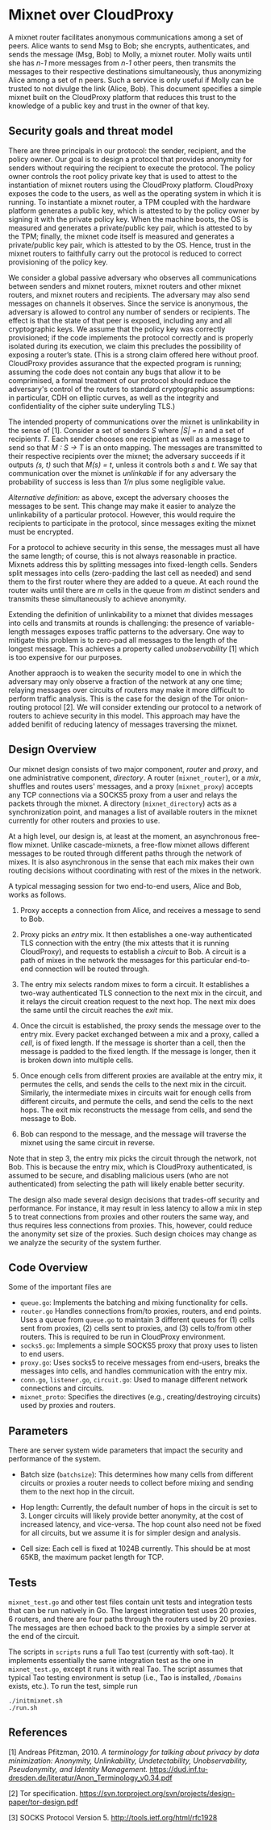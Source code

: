 Mixnet over CloudProxy
======================

A mixnet router facilitates anonymous communications among a set of peers.
Alice wants to send Msg to Bob; she encrypts, authenticates, and sends the
message (Msg, Bob) to Molly, a mixnet router. Molly waits until she has _n-1_
more messages from _n-1_ other peers, then transmits the messages to their
respective destinations simultaneously, thus anonymizing Alice among a set of n
peers. Such a service is only useful if Molly can be trusted to not divulge the
link (Alice, Bob). This document specifies a simple mixnet built on the
CloudProxy platform that reduces this trust to the knowledge of a public key
and trust in the owner of that key.

Security goals and threat model
-------------------------------
There are three principals in our protocol: the sender, recipient, and the
policy owner. Our goal is to design a protocol that provides anonymity for
senders without requiring the recipient to execute the protocol. The policy
owner controls the root policy private key that is used to attest to the
instantiation of mixnet routers using the CloudProxy platform. CloudProxy
exposes the code to the users, as well as the operating system in which it is
running. To instantiate a mixnet router, a TPM coupled with the hardware
platform generates a public key, which is attested to by the policy owner by
signing it with the private policy key. When the machine boots, the OS is
measured and generates a private/public key pair, which is attested to by the
TPM; finally, the mixnet code itself is measured and generates a private/public
key pair, which is attested to by the OS. Hence, trust in the mixnet
routers to faithfully carry out the protocol is reduced to correct
provisioning of the policy key.

We consider a global passive adversary who observes all communications between
senders and mixnet routers, mixnet routers and other mixnet routers, and mixnet
routers and recipients. The adversary may also send messages on channels it
observes. Since the service is anonymous, the adversary is allowed to control
any number of senders or recipients. The effect is that the state of that peer
is exposed, including any and all cryptographic keys. We assume that the policy
key was correctly provisioned; if the code implements the protocol correctly and
is properly isolated during its execution, we claim this precludes the
possibility of exposing a router’s state. (This is a strong claim offered here
without proof. CloudProxy provides assurance that the expected program is
running; assuming the code does not contain any bugs that allow it to be
comprimised, a formal treatment of our protocol should reduce the adversary's
control of the routers to standard cryptographic assumptions: in particular,
CDH on elliptic curves, as well as the integrity and confidentiality of the
cipher suite underyling TLS.)

The intended property of communications over the mixnet is unlinkability in the
sense of [1]. Consider a set of senders _S_ where _|S| = n_ and a set of
recipients _T_. Each sender chooses one recipient as well as a message to send
so that _M : S → T_ is an onto mapping. The messages are transmitted to their
respective recipients over the mixnet; the adversary succeeds if it outputs
_(s, t)_ such that _M(s) = t_, unless it controls both _s_ and _t_. We say that
communication over the mixnet is _unlinkable_ if for any adversary the
probability of success is less than _1/n_ plus some negligible value.

_Alternative definition:_ as above, except the adversary chooses the messages to
be sent. This change may make it easier to analyze the unlinkability of a
particular protocol. However, this would require the recipients to participate
in the protocol, since messages exiting the mixnet must be encrypted.

For a protocol to achieve security in this sense, the messages must all have the
same length; of course, this is not always reasonable in practice. Mixnets
address this by splitting messages into fixed-length cells. Senders split
messages into cells (zero-padding the last cell as needed) and send them to the
first router where they are added to a queue. At each round the router waits
until there are _m_ cells in the queue from _m_ distinct senders and transmits
these simultaneously to achieve anonymity.

Extending the definition of unlinkability to a mixnet that divides messages into
cells and transmits at rounds is challenging: the presence of
variable-length messages exposes traffic patterns to the adversary. One way to
mitigate this problem is to zero-pad all messages to the length of the longest
message. This achieves a property called _unobservability_ [1] which is too
expensive for our purposes.

Another appraoch is to weaken the security model to one in which the adversary
may only observe a fraction of the network at any one time; relaying messages
over circuits of routers may make it more difficult to perform traffic
analysis. This is the case for the design of the Tor onion-routing protocol [2].
We will consider extending our protocol to a network of routers to achieve
security in this model. This approach may have the added benifit of reducing
latency of messages traversing the mixnet.

Design Overview
---------------

Our mixnet design consists of two major component, _router_ and _proxy_, and one
administrative component, _directory_. A router (`mixnet_router`), or a _mix_,
shuffles and routes users' messages, and a proxy (`mixnet_proxy`) accepts any
TCP connections via a SOCKS5 proxy from a user and relays the packets through
the mixnet. A directory (`mixnet_directory`) acts as a synchronization point,
and manages a list of available routers in the mixnet currently for other
routers and proxies to use.

At a high level, our design is, at least at the moment, an asynchronous
free-flow mixnet. Unlike cascade-mixnets, a free-flow mixnet allows different
messages to be routed through different paths through the network of mixes. It
is also asynchronous in the sense that each mix makes their own routing
decisions without coordinating with rest of the mixes in the network.

A typical messaging session for two end-to-end users, Alice and Bob, works as
follows.

1. Proxy accepts a connection from Alice, and receives a message to send to Bob.

2. Proxy picks an _entry_ mix. It then establishes a one-way authenticated TLS
   connection with the entry (the mix attests that it is running CloudProxy),
   and requests to establish a _circuit_ to Bob. A circuit is a path of mixes in
   the network the messages for this particular end-to-end connection will be
   routed through.

3. The entry mix selects random mixes to form a circuit. It establishes a
   two-way authenticated TLS connection to the next mix in the circuit, and it
   relays the circuit creation request to the next hop. The next mix does the
   same until the circuit reaches the _exit_ mix.

4. Once the circuit is established, the proxy sends the message over to the
   entry mix. Every packet exchanged between a mix and a proxy, called a _cell_,
   is of fixed length. If the message is shorter than a cell, then the message
   is padded to the fixed length. If the message is longer, then it is broken
   down into multiple cells.

5. Once enough cells from different proxies are available at the entry mix, it
   permutes the cells, and sends the cells to the next mix in the circuit.
   Similarly, the intermediate mixes in circuits wait for enough cells from
   different circuits, and permute the cells, and send the cells to the next
   hops. The exit mix reconstructs the message from cells, and send the message
   to Bob.

6. Bob can respond to the message, and the message will traverse the mixnet
   using the same circuit in reverse.

Note that in step 3, the entry mix picks the circuit through the network, not
Bob. This is because the entry mix, which is CloudProxy authenticated, is
assumed to be secure, and disabling malicious users (who are not authenticated)
from selecting the path will likely enable better security.

The design also made several design decisions that trades-off security and
performance. For instance, it may result in less latency to allow a mix in step
5 to treat connections from proxies and other routers the same way, and thus
requires less connections from proxies. This, however, could reduce the
anonymity set size of the proxies. Such design choices may change as we analyze
the security of the system further.

Code Overview
-------------

Some of the important files are

* `queue.go`: Implements the batching and mixing functionality for cells.
* `router.go` Handles connections from/to proxies, routers, and end points. Uses
  a queue from `queue.go` to maintain 3 different queues for (1) cells sent from
  proxies, (2) cells sent to proxies, and (3) cells to/from other routers. This
  is required to be run in CloudProxy environment.
* `socks5.go`: Implements a simple SOCKS5 proxy that proxy uses to listen to
  end users.
* `proxy.go`: Uses socks5 to receive messages from end-users, breaks the
  messages into cells, and handles communication with the entry mix.
* `conn.go`, `listener.go`, `circuit.go`: Used to manage different network
  connections and circuits.
* `mixnet_proto`: Specifies the directives (e.g., creating/destroying circuits)
  used by proxies and routers.

Parameters
----------

There are server system wide parameters that impact the security and performance
of the system.

* Batch size (`batchsize`): This determines how many cells from different circuits
  or proxies a router needs to collect before mixing and sending them to the next
  hop in the circuit.

* Hop length: Currently, the default number of hops in the circuit is set to 3.
  Longer circuits will likely provide better anonymity, at the cost of increased
  latency, and vice-versa. The hop count also need not be fixed for all circuits,
  but we assume it is for simpler design and analysis.

* Cell size: Each cell is fixed at 1024B currently. This should be at most 65KB,
  the maximum packet length for TCP.


Tests
-----

`mixnet_test.go` and other test files contain unit tests and integration tests
that can be run natively in Go. The largest integration test uses 20 proxies,
6 routers, and there are four paths through the routers used by 20 proxies.
The messages are then echoed back to the proxies by a simple server at the
end of the circuit.

The scripts in `scripts` runs a full Tao test (currently with soft-tao). It
implements essentially the same integration test as the one in `mixnet_test.go`,
except it runs it with real Tao. The script assumes that typical Tao testing
environment is setup (i.e., Tao is installed, `/Domains` exists, etc.). To run
the test, simple run

    ./initmixnet.sh
    ./run.sh

References
----------

[1] Andreas Pfitzman, 2010. _A terminology for talking about privacy by data_
    _minimization: Anonymity, Unlinkability, Undetectability, Unobservability,_
	_Pseudonymity, and Identity Management._
	https://dud.inf.tu-dresden.de/literatur/Anon_Terminology_v0.34.pdf

[2] Tor specification. https://svn.torproject.org/svn/projects/design-paper/tor-design.pdf

[3] SOCKS Protocol Version 5. http://tools.ietf.org/html/rfc1928
